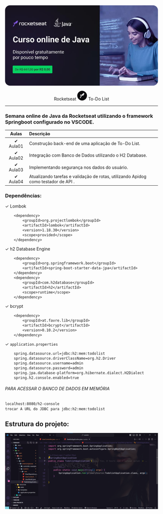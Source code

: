 <p align="center">
  <a href="https://www.notion.so/Curso-de-Java-d4a7859f8ad74147bfeb44ed787031d8" rel="nofollow noopener noreferrer" target="_blank"><img src="img/home.jpg" alt="Logo do Java" style="border-radius:16px"></a>
</p>

<p align="center"> Rocketseat <a href="https://www.notion.so/Curso-de-Java-d4a7859f8ad74147bfeb44ed787031d8" rel="nofollow noopener noreferrer" alt="Material complementar" target="_blank"><img style="border-radius:16px" src="img/favicon.ico" alt="Imagem favicon da rocketseat"></a> To-Do List </p>

---

### Semana online de Java da Rocketseat utilizando o framework Springboot configurado no VSCODE.


Aulas | Descrição
:----:  | :----
&#10004; Aula01| Construção back-end de uma aplicação de To-Do List.
&#10004; Aula02 | Integração com Banco de Dados utilizando o H2 Database.
&#10004; Aula03| Implementando segurança nos dados do usuário.
&#10004; Aula04| Atualizando tarefas e validação de rotas, utilizando Apidog como testador de API .


### Dependências:

<!-- lombok -->
&#10003; Lombok

        <dependency>
            <groupId>org.projectlombok</groupId>
            <artifactId>lombok</artifactId>
            <version>1.18.30</version>
            <scope>provided</scope>
        </dependency>

&#10003; h2 Database Engine
<!-- h2 Database Engine  -->

        <dependency>
            <groupId>org.springframework.boot</groupId>
            <artifactId>spring-boot-starter-data-jpa</artifactId>
        </dependency>
        <dependency>
            <groupId>com.h2database</groupId>
            <artifactId>h2</artifactId>
            <scope>runtime</scope>
        </dependency>


        
&#10003; bcrypt

        <dependency>
            <groupId>at.favre.lib</groupId>
            <artifactId>bcrypt</artifactId>
            <version>0.10.2</version>
        </dependency>

&#10003; `application.properties`
~~~
    spring.datasource.url=jdbc:h2:mem:todolist
    spring.datasource.driverClassName=org.h2.Driver
    spring.datasource.username=admin
    spring.datasource.password=admin
    spring.jpa.database-platform=org.hibernate.dialect.H2Dialect
    spring.h2.console.enabled=true
~~~

######  _PARA ACESSAR O BANCO DE DADOS EM MEMÓRIA_
`localhost:8080/h2-console`<br>
`trocar A URL do JDBC para jdbc:h2:mem:todolist`
## Estrutura do projeto:

<!-- []() -->

<div align="center"><img src="img/README.png" width=auto>
</div>
